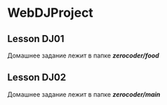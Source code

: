 # WebDJProject
## Lesson DJ01
Домашнее задание лежит в папке ***zerocoder/food***
## Lesson DJ02
Домашнее задание лежит в папке ***zerocoder/main***